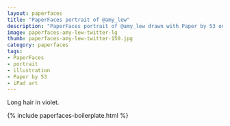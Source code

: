 ```yaml
---
layout: paperfaces
title: "PaperFaces portrait of @amy_lew"
description: "PaperFaces portrait of @amy_lew drawn with Paper by 53 on an iPad."
image: paperfaces-amy-lew-twitter-lg
thumb: paperfaces-amy-lew-twitter-150.jpg
category: paperfaces
tags: 
- PaperFaces
- portrait
- illustration
- Paper by 53
- iPad art
---
```


Long hair in violet.

{% include paperfaces-boilerplate.html %}